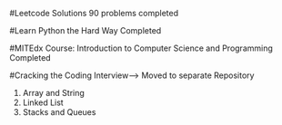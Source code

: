 #Leetcode Solutions
90 problems completed

#Learn Python the Hard Way
Completed

#MITEdx Course: Introduction to Computer Science and Programming
Completed

#Cracking the Coding Interview--> Moved to separate Repository
1. Array and String
2. Linked List
3. Stacks and Queues


 


